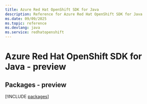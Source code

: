 ```yaml
---
title: Azure Red Hat OpenShift SDK for Java
description: Reference for Azure Red Hat OpenShift SDK for Java
ms.date: 09/09/2025
ms.topic: reference
ms.devlang: java
ms.service: redhatopenshift
---
```

# Azure Red Hat OpenShift SDK for Java - preview
## Packages - preview
[!INCLUDE [packages](red-hat-openshift-index.md)]